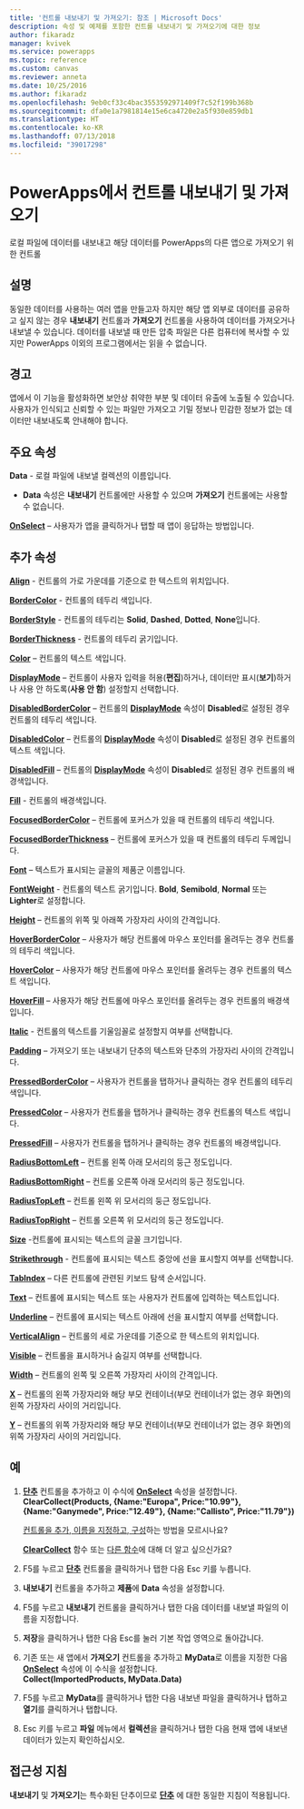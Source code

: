 ```yaml
---
title: '컨트롤 내보내기 및 가져오기: 참조 | Microsoft Docs'
description: 속성 및 예제를 포함한 컨트롤 내보내기 및 가져오기에 대한 정보
author: fikaradz
manager: kvivek
ms.service: powerapps
ms.topic: reference
ms.custom: canvas
ms.reviewer: anneta
ms.date: 10/25/2016
ms.author: fikaradz
ms.openlocfilehash: 9eb0cf33c4bac3553592971409f7c52f199b368b
ms.sourcegitcommit: dfa0e1a7981814e15e6ca4720e2a5f930e859db1
ms.translationtype: HT
ms.contentlocale: ko-KR
ms.lasthandoff: 07/13/2018
ms.locfileid: "39017298"
---
```

# <a name="export-control-and-import-control-in-powerapps"></a>PowerApps에서 컨트롤 내보내기 및 가져오기
로컬 파일에 데이터를 내보내고 해당 데이터를 PowerApps의 다른 앱으로 가져오기 위한 컨트롤

## <a name="description"></a>설명
동일한 데이터를 사용하는 여러 앱을 만들고자 하지만 해당 앱 외부로 데이터를 공유하고 싶지 않는 경우 **내보내기** 컨트롤과 **가져오기** 컨트롤을 사용하여 데이터를 가져오거나 내보낼 수 있습니다. 데이터를 내보낼 때 만든 압축 파일은 다른 컴퓨터에 복사할 수 있지만 PowerApps 이외의 프로그램에서는 읽을 수 없습니다.

## <a name="warning"></a>경고
앱에서 이 기능을 활성화하면 보안상 취약한 부분 및 데이터 유출에 노출될 수 있습니다.  사용자가 인식되고 신뢰할 수 있는 파일만 가져오고 기밀 정보나 민감한 정보가 없는 데이터만 내보내도록 안내해야 합니다.

## <a name="key-properties"></a>주요 속성
**Data** - 로컬 파일에 내보낼 컬렉션의 이름입니다.

* **Data** 속성은 **내보내기** 컨트롤에만 사용할 수 있으며 **가져오기** 컨트롤에는 사용할 수 없습니다.

**[OnSelect](properties-core.md)** – 사용자가 앱을 클릭하거나 탭할 때 앱이 응답하는 방법입니다.

## <a name="additional-properties"></a>추가 속성
**[Align](properties-text.md)** - 컨트롤의 가로 가운데를 기준으로 한 텍스트의 위치입니다.

**[BorderColor](properties-color-border.md)** - 컨트롤의 테두리 색입니다.

**[BorderStyle](properties-color-border.md)** - 컨트롤의 테두리는 **Solid**, **Dashed**, **Dotted**, **None**입니다.

**[BorderThickness](properties-color-border.md)** - 컨트롤의 테두리 굵기입니다.

**[Color](properties-color-border.md)** – 컨트롤의 텍스트 색입니다.

**[DisplayMode](properties-core.md)** – 컨트롤이 사용자 입력을 허용(**편집**)하거나, 데이터만 표시(**보기**)하거나 사용 안 하도록(**사용 안 함**) 설정할지 선택합니다.

**[DisabledBorderColor](properties-color-border.md)** – 컨트롤의 **[DisplayMode](properties-core.md)** 속성이 **Disabled**로 설정된 경우 컨트롤의 테두리 색입니다.

**[DisabledColor](properties-color-border.md)** – 컨트롤의 **[DisplayMode](properties-core.md)** 속성이 **Disabled**로 설정된 경우 컨트롤의 텍스트 색입니다.

**[DisabledFill](properties-color-border.md)** – 컨트롤의 **[DisplayMode](properties-core.md)** 속성이 **Disabled**로 설정된 경우 컨트롤의 배경색입니다.

**[Fill](properties-color-border.md)** - 컨트롤의 배경색입니다.

**[FocusedBorderColor](properties-color-border.md)** – 컨트롤에 포커스가 있을 때 컨트롤의 테두리 색입니다.

**[FocusedBorderThickness](properties-color-border.md)** – 컨트롤에 포커스가 있을 때 컨트롤의 테두리 두께입니다.

**[Font](properties-text.md)** – 텍스트가 표시되는 글꼴의 제품군 이름입니다.

**[FontWeight](properties-text.md)** - 컨트롤의 텍스트 굵기입니다. **Bold**, **Semibold**, **Normal** 또는 **Lighter**로 설정합니다.

**[Height](properties-size-location.md)** – 컨트롤의 위쪽 및 아래쪽 가장자리 사이의 간격입니다.

**[HoverBorderColor](properties-color-border.md)** – 사용자가 해당 컨트롤에 마우스 포인터를 올려두는 경우 컨트롤의 테두리 색입니다.

**[HoverColor](properties-color-border.md)** – 사용자가 해당 컨트롤에 마우스 포인터를 올려두는 경우 컨트롤의 텍스트 색입니다.

**[HoverFill](properties-color-border.md)** – 사용자가 해당 컨트롤에 마우스 포인터를 올려두는 경우 컨트롤의 배경색입니다.

**[Italic](properties-text.md)** - 컨트롤의 텍스트를 기울임꼴로 설정할지 여부를 선택합니다.

**[Padding](properties-size-location.md)** – 가져오기 또는 내보내기 단추의 텍스트와 단추의 가장자리 사이의 간격입니다.

**[PressedBorderColor](properties-color-border.md)** – 사용자가 컨트롤을 탭하거나 클릭하는 경우 컨트롤의 테두리 색입니다.

**[PressedColor](properties-color-border.md)** – 사용자가 컨트롤을 탭하거나 클릭하는 경우 컨트롤의 텍스트 색입니다.

**[PressedFill](properties-color-border.md)** – 사용자가 컨트롤을 탭하거나 클릭하는 경우 컨트롤의 배경색입니다.

**[RadiusBottomLeft](properties-size-location.md)** – 컨트롤 왼쪽 아래 모서리의 둥근 정도입니다.

**[RadiusBottomRight](properties-size-location.md)** – 컨트롤 오른쪽 아래 모서리의 둥근 정도입니다.

**[RadiusTopLeft](properties-size-location.md)** – 컨트롤 왼쪽 위 모서리의 둥근 정도입니다.

**[RadiusTopRight](properties-size-location.md)** – 컨트롤 오른쪽 위 모서리의 둥근 정도입니다.

**[Size](properties-text.md)** -컨트롤에 표시되는 텍스트의 글꼴 크기입니다.

**[Strikethrough](properties-text.md)** - 컨트롤에 표시되는 텍스트 중앙에 선을 표시할지 여부를 선택합니다.

**[TabIndex](properties-accessibility.md)** – 다른 컨트롤에 관련된 키보드 탐색 순서입니다.

**[Text](properties-core.md)** – 컨트롤에 표시되는 텍스트 또는 사용자가 컨트롤에 입력하는 텍스트입니다.

**[Underline](properties-text.md)** – 컨트롤에 표시되는 텍스트 아래에 선을 표시할지 여부를 선택합니다.

**[VerticalAlign](properties-text.md)** – 컨트롤의 세로 가운데를 기준으로 한 텍스트의 위치입니다.

**[Visible](properties-core.md)** – 컨트롤을 표시하거나 숨길지 여부를 선택합니다.

**[Width](properties-size-location.md)** – 컨트롤의 왼쪽 및 오른쪽 가장자리 사이의 간격입니다.

**[X](properties-size-location.md)** – 컨트롤의 왼쪽 가장자리와 해당 부모 컨테이너(부모 컨테이너가 없는 경우 화면)의 왼쪽 가장자리 사이의 거리입니다.

**[Y](properties-size-location.md)** – 컨트롤의 위쪽 가장자리와 해당 부모 컨테이너(부모 컨테이너가 없는 경우 화면)의 위쪽 가장자리 사이의 거리입니다.

## <a name="example"></a>예
1. **[단추](control-button.md)** 컨트롤을 추가하고 이 수식에 **[OnSelect](properties-core.md)** 속성을 설정합니다.
   <br>**ClearCollect(Products, {Name:"Europa", Price:"10.99"}, {Name:"Ganymede", Price:"12.49"}, {Name:"Callisto", Price:"11.79"})**
   
    [컨트롤을 추가, 이름을 지정하고, 구성](../add-configure-controls.md)하는 방법을 모르시나요?
   
    **[ClearCollect](../functions/function-clear-collect-clearcollect.md)** 함수 또는 [다른 함수](../formula-reference.md)에 대해 더 알고 싶으신가요?
2. F5를 누르고 **[단추](control-button.md)** 컨트롤을 클릭하거나 탭한 다음 Esc 키를 누릅니다.
3. **내보내기** 컨트롤을 추가하고 **제품**에 **Data** 속성을 설정합니다.
4. F5를 누르고 **내보내기** 컨트롤을 클릭하거나 탭한 다음 데이터를 내보낼 파일의 이름을 지정합니다.
5. **저장**을 클릭하거나 탭한 다음 Esc를 눌러 기본 작업 영역으로 돌아갑니다.
6. 기존 또는 새 앱에서 **가져오기** 컨트롤을 추가하고 **MyData**로 이름을 지정한 다음 **[OnSelect](properties-core.md)** 속성에 이 수식을 설정합니다.<br>
   **Collect(ImportedProducts, MyData.Data)**
7. F5를 누르고 **MyData**를 클릭하거나 탭한 다음 내보낸 파일을 클릭하거나 탭하고 **열기**를 클릭하거나 탭합니다.
8. Esc 키를 누르고 **파일** 메뉴에서 **컬렉션**을 클릭하거나 탭한 다음 현재 앱에 내보낸 데이터가 있는지 확인하십시오.


## <a name="accessibility-guidelines"></a>접근성 지침
**내보내기** 및 **가져오기**는 특수화된 단추이므로 **[단추](control-button.md)** 에 대한 동일한 지침이 적용됩니다.
